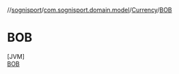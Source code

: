 //[sognisport](../../../../index.md)/[com.sognisport.domain.model](../../index.md)/[Currency](../index.md)/[BOB](index.md)

# BOB

[JVM]\
[BOB](index.md)

